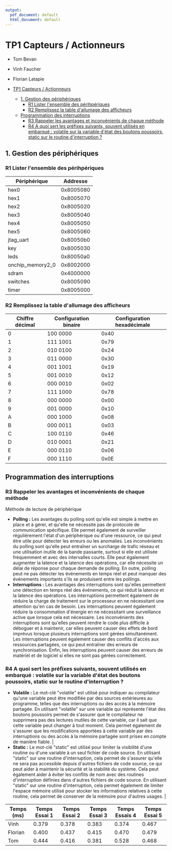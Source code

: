 ```yaml
---
output:
  pdf_document: default
  html_document: default
---
```

# TP1 Capteurs / Actionneurs

- Tom Bevan
- Vinh Faucher
- Florian Latapie

- [TP1 Capteurs / Actionneurs](#tp1-capteurs--actionneurs)
  - [1. Gestion des périphériques](#1-gestion-des-périphériques)
    - [R1 Lister l'ensemble des périhpériques](#r1-lister-lensemble-des-périhpériques)
    - [R2 Remplissez la table d'allumage des afficheurs](#r2-remplissez-la-table-dallumage-des-afficheurs)
  - [Programmation des interruptions](#programmation-des-interruptions)
    - [R3 Rappeler les avantages et inconvénients de chaque méthode](#r3-rappeler-les-avantages-et-inconvénients-de-chaque-méthode)
    - [R4 A quoi sert les préfixes suivants, souvent utilisés en embarqué : volatile sur la variable d'état des boutons poussoirs, static sur le routine d'interruption ?](#r4-a-quoi-sert-les-préfixes-suivants-souvent-utilisés-en-embarqué--volatile-sur-la-variable-détat-des-boutons-poussoirs-static-sur-le-routine-dinterruption-)

## 1. Gestion des périphériques

### R1 Lister l'ensemble des périhpériques

| Périphérique     | Addresse  |
|------------------|-----------|
| hex0             | 0x8005080 |
| hex1             | 0x8005070 |
| hex2             | 0x8005020 |
| hex3             | 0x8005040 |
| hex4             | 0x8005050 |
| hex5             | 0x8005060 |
| jtag_uart        | 0x80050b0 |
| key              | 0x8005030 |
| leds             | 0x80050a0 |
| onchip_memory2_0 | 0x8002000 |
| sdram            | 0x4000000 |
| switches         | 0x8005090 |
| timer            | 0x8005000 |

### R2 Remplissez la table d'allumage des afficheurs

| Chiffre décimal | Configuration binaire | Configuration hexadécimale |
|-----------------|-----------------------|----------------------------|
| 0               | 100 0000              | 0x40                       |
| 1               | 111 1001              | 0x79                       |
| 2               | 010 0100              | 0x24                       |
| 3               | 011 0000              | 0x30                       |
| 4               | 001 1001              | 0x19                       |
| 5               | 001 0010              | 0x12                       |
| 6               | 000 0010              | 0x02                       |
| 7               | 111 1000              | 0x78                       |
| 8               | 000 0000              | 0x00                       |
| 9               | 001 0000              | 0x10                       |
| A               | 000 1000              | 0x08                       |
| B               | 000 0011              | 0x03                       |
| C               | 100 0110              | 0x46                       |
| D               | 010 0001              | 0x21                       |
| E               | 000 0110              | 0x06                       |
| F               | 000 1110              | 0x0E                       |

## Programmation des interruptions

### R3 Rappeler les avantages et inconvénients de chaque méthode

Méthode de lecture de périphérique

- **Polling :** Les avantages du polling sont qu'elle est simple à mettre en place et à gérer, et qu'elle  ne nécessite pas de protocole de communication spécifique. Elle permet également de surveiller régulièrement l'état d'un périphérique ou d'une ressource, ce qui peut être utile pour détecter les erreurs ou les anomalies. Les inconvénients du polling sont qu'elle peut entraîner un surcharge de trafic réseau et une utilisation inutile de la bande passante, surtout si elle est utilisée fréquemment et avec des intervalles courts. Elle peut également augmenter la latence et la latence des opérations, car elle nécessite un délai de réponse pour chaque demande de polling. En outre, polling peut ne pas détecter les événements en temps réel et peut manquer des événements importants s'ils se produisent entre les pollings.
- **Interruptions :** Les avantages des interruptions sont qu'elles permettent une détection en temps réel des événements, ce qui réduit la latence et la latence des opérations. Les interruptions permettent également de réduire la charge de traitement sur le processeur en ne nécessitant une attention qu'en cas de besoin. Les interruptions peuvent également réduire la consommation d'énergie en ne nécessitant une surveillance active que lorsque cela est nécessaire. Les inconvénients des interruptions sont qu'elles peuvent rendre le code plus difficile à déboguer et à maintenir, car elles peuvent causer des effets de bord imprévus lorsque plusieurs interruptions sont gérées simultanément. Les interruptions peuvent également causer des conflits d'accès aux ressources partagées, ce qui peut entraîner des erreurs de synchronisation. Enfin, les interruptions peuvent causer des erreurs de matériel et de logiciel si elles ne sont pas gérées correctement.

### R4 A quoi sert les préfixes suivants, souvent utilisés en embarqué : volatile sur la variable d'état des boutons poussoirs, static sur le routine d'interruption ?

- **Volatile :** Le mot-clé "volatile" est utilisé pour indiquer au compilateur qu'une variable peut être modifiée par des sources extérieures au programme, telles que des interruptions ou des accès à la mémoire partagée. En utilisant "volatile" sur une variable qui représente l'état des boutons poussoirs permet de s'assurer que le compilateur ne supprimera pas des lectures inutiles de cette variable, car il sait que cette variable peut changer à tout moment. Cela permet également de s'assurer que les modifications apportées à cette variable par des interruptions ou des accès à la mémoire partagée sont prises en compte de manière fiable.                                                                                    |
- **Static :** Le mot-clé "static" est utilisé pour limiter la visibilité d'une routine ou d'une variable à un seul fichier de code source. En utilisant "static" sur une routine d'interruption, cela permet de s'assurer qu'elle ne sera pas accessible depuis d'autres fichiers de code source, ce qui peut aider à maintenir la sécurité et la stabilité du système. Cela peut également aider à éviter les conflits de nom avec des routines d'interruption définies dans d'autres fichiers de code source. En utilisant "static" sur une routine d'interruption, cela permet également de limiter l'espace mémoire utilisé pour stocker les informations relatives à cette routine, cela permet de conserver de la mémoire pour d'autres usages. |

Temps (ms)  |   Temps Essai 1 | Temps Essai 2   |   Temps Essai 3   |   Temps Essais 4  |   Temps Essai 5 |
|-----------|-----------------|-----------------|-------------------|-------------------|-----------------|
| Vinh      | 0.379           | 0.378           | 0.383             | 0.374             | 0.467           |
| Florian   | 0.400           | 0.437           | 0.415             | 0.470             | 0.479           |
| Tom       | 0.444           | 0.416           | 0.381             | 0.528             | 0.468           |
